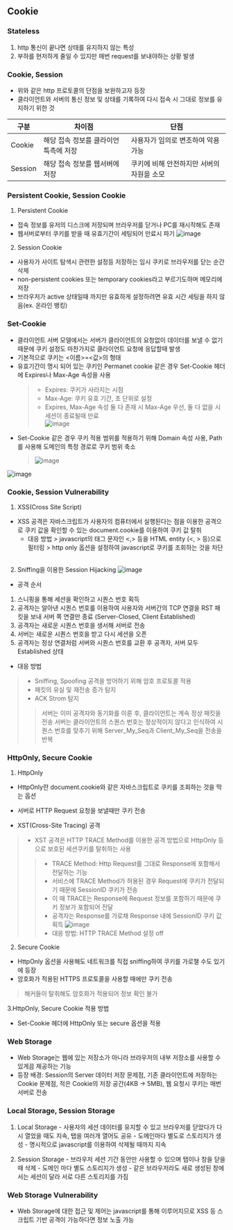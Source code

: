 ## Cookie

### Stateless
  1. http 통신이 끝나면 상태를 유지하지 않는 특성
  2. 부하를 현저하게 줄일 수 있지만 매번 request를 보내야하는 상황 발생
 
 
 
### Cookie, Session
 - 위와 같은 http 프로토콜의 단점을 보완하고자 등장
 - 클라이언트와 서버의 통신 정보 및 상태를 기록하여 다시 접속 시 그대로 정보를 유지하기 위한 것
  
  
  
|구분|차이점|단점|
|-|-|-|
|Cookie | 해당 접속 정보를 클라이언특측에 저장 | 사용자가 임의로 변조하여 악용 가능|
|Session | 해당 접속 정보를 웹서버에 저장 | 쿠키에 비해 안전하지만 서버의 자원을 소모|



### Persistent Cookie, Session Cookie
 1. Persistent Cookie
  - 접속 정보를 유저의 디스크에 저장되며 브라우저를 닫거나 PC를 재시작해도 존재
  - 웹서버로부터 쿠키를 받을 때 유효기간이 세팅되어 만료시 파기
  ![image](https://user-images.githubusercontent.com/64004292/206189695-92c16d42-4386-4743-9e37-10d740252ed2.png)
 
 2. Session Cookie
   - 사용자가 사이트 탐색시 관련한 설정등 저장하는 임시 쿠키로 브라우저를 닫는 순간 삭제
   - non-persistent cookies 또는 temporary cookies라고 부르기도하며 메모리에 저장
   - 브라우저가 active 상태일때 까지만 유효하게 설정하려면 유효 시간 세팅을 하지 않음(ex. 온라인 뱅킹)

### Set-Cookie
   - 클라이언트 서버 모델에서는 서버가 클라이언트의 요청없이 데이터를 보낼 수 없기 때문에 쿠키 설정도 마찬가지로 클라이언트 요청에 응답할때 발생
   - 기본적으로 쿠키는 <이름>=<값>의 형태
   - 유효기간이 명시 되어 있는 쿠키인 Permanet cookie 같은 경우 Set-Cookie 헤더에 Expires나 Max-Age 속성을 사용<br />
     > - Expires: 쿠키가 사라지는 시점 <br />
     > - Max-Age: 쿠키 유효 기간, 초 단위로 설정 <br />
     >  - Expires, Max-Age 속성 둘 다 존재 시 Max-Age 우선, 둘 다 없을 시 세션이 종료될때 만료 <br />
   ![image](https://user-images.githubusercontent.com/64004292/206891928-656a13f0-cc71-4137-b028-766bffa6b398.png)
   - Set-Cookie 같은 경우 쿠키 적용 범위를 적용하기 위해 Domain 속성 사용, Path를 사용해 도메인의 특정 경로로 쿠키 범위 축소
     > ![image](https://user-images.githubusercontent.com/64004292/206892412-a24fe643-e5cf-438d-834e-1f077cee777e.png)
   
   ![image](https://user-images.githubusercontent.com/64004292/206908815-1f21a959-ef44-47c0-bc64-5ca475002e79.png)



### Cookie, Session Vulnerability
 1. XSS(Cross Site Script)
   - XSS 공격은 자바스크립트가 사용자의 컴퓨터에서 실행된다는 점을 이용한 공격으로 쿠키 값을 확인할 수 있는 document.cookie를 이용하여 쿠키 값 탈취 <br />
     - 대응 방법
    > javascript의 태그 문자인 <,> 등을 HTML entity (&lt;, &gt; 등)으로 필터링
    > http only 옵션을 설정하여 javascript로 쿠키를 조회하는 것을 차단
     <br/>
 2. Sniffing을 이용한 Session Hijacking
 ![image](https://user-images.githubusercontent.com/64004292/206892122-7f52310d-b692-426e-9205-567f5b30bdce.png)

  - 공격 순서
   1. 스니핑을 통해 세션을 확인하고 시퀀스 번호 획득
   2. 공격자는 알아낸 시퀀스 번호를 이용하여 사용자와 서버간의 TCP 연결을 RST 패킷을 보내 서버 쪽 연결만 종료 (Server-Closed, Client Established)
   3. 공격자는 새로운 시퀀스 번호을 생서해 서버로 전송
   4. 서버는 새로운 시퀀스 번호을 받고 다시 세션을 오픈
   5. 공격자는 정상 연결처럼 서버와 시퀀스 번호를 교환 후 공격자, 서버 모두 Established 상태
  - 대응 방법
   > - Sniffing, Spoofing 공격을 방어하기 위해 암호 프로토콜 적용 <br />
   > - 패킷의 유실 및 재전송 증가 탐지<br />
   > - ACK Strom 탐지 
   > > 서버는 이미 공격자와 동기화를 이룬 후, 클라이언트는 계속 정상 패킷을 전송
   > > 서버는 클라이언트의 스퀀스 번호는 정상적이지 않다고 인식하여 시퀀스 번호를 맞추기 위해 Server_My_Seq과 Client_My_Seq을 전송을 반복


### HttpOnly, Secure Cookie
   1. HttpOnly
   - HttpOnly란 document.cookie와 같은 자바스크립트로 쿠키를 조회하는 것을 막는 옵션
   - 서버로 HTTP Request 요청을 보낼때만 쿠키 전송 <br />
   
   - XST(Cross-Site Tracing) 공격
   > - XST 공격은 HTTP TRACE Method를 이용한 공격 방법으로 HttpOnly 등으로 보호된 세션쿠키를 탈취하는 사용
   > >- TRACE Method: Http Request를 그대로 Response에 포함해서 전달하는 기능
   > >- 서비스에 TRACE Method가 허용된 경우 Request에 쿠키가 전달되기 때문에 SessionID 쿠키가 전송
   > >- 이 때 TRACE는 Response에 Request 정보를 포함하기 때문에 쿠키 정보가 포함되어 전달 
   > >- 공격자는 Response를 가로채 Response 내에 SessionID 쿠키 값 획득
   > >![image](https://user-images.githubusercontent.com/64004292/206893978-29bd6599-a9b4-421f-b20e-123ab37fc448.png)
   > >- 대응 방법: HTTP TRACE Method 설정 off
   2. Secure Cookie
   - HttpOnly 옵션을 사용해도 네트워크를 직접 sniffing하여 쿠키를 가로챌 수도 있기에 등장
   - 암호화가 적용된 HTTPS 프로토콜을 사용할 때에만 쿠키 전송
   > 해커들이 탈취해도 암호화가 적용되어 정보 확인 불가 

   3.HttpOnly, Secure Cookie 적용 방법
   - Set-Cookie 헤더에 HttpOnly 또는 secure 옵션을 적용
   

 ### Web Storage 
  - Web Storage는 웹에 있는 저장소가 아니라 브라우저의 내부 저장소를 사용할 수 있게끔 제공하는 기능
  - 등장 배경: Session의 Server 데이터 저장 문제점, 기존 클라이언트에 저장하는 Cookie 문제점, 적은 Cookie의 저장 공간(4KB -> 5MB), 웹 요청시 쿠키는 매번 서버로 전송
  
  
  
 ### Local Storage, Session Storage
  1. Local Storage
    - 사용자의 세션 데이터를 유지할 수 있고 브라우저를 닫았다가 다시 열었을 때도 지속, 탭을 여러개 열어도 공유
    - 도메인마다 별도로 스토리지가 생성
    - 명시적으로 javascript를 이용하여 삭제될 때까지 지속
    
  2. Session Storage
    - 브라우저 세션 기간 동안만 사용할 수 있으며 탭이나 창을 닫을 때 삭제
    - 도메인 마다 별도 스토리지가 생성
    - 같은 브라우저라도 새로 생성된 창에서는 세션이 달라 서로 다른 스토리지를 가짐
    
 ### Web Storage Vulnerability
  - Web Storage에 대한 접근 및 제어는 javascript를 통해 이루어지므로 XSS 등 스크립트 기반 공격이 가능하다면 정보 노출 가능
